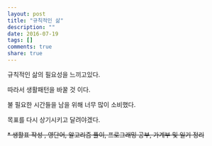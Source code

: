 ```yaml
---
layout: post
title: "규칙적인 삶"
description: ""
date: 2016-07-19
tags: []
comments: true
share: true
---
```


규칙적인 삶의 필요성을 느끼고있다.

따라서 생활패턴을 바꿀 것 이다.

  

불 필요한 시간들을 남을 위해 너무 많이 소비했다.

목표를 다시 상기시키고 달려야겠다.

  

  

<strike>* 생활표 작성 , 영단어, 알고리즘 풀이, 프로그래밍 공부, 가계부 및 일기 정리</strike>

